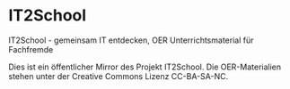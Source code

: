 # IT2School
IT2School - gemeinsam IT entdecken, OER Unterrichtsmaterial für Fachfremde

Dies ist ein öffentlicher Mirror des Projekt IT2School. Die OER-Materialien stehen unter der Creative Commons Lizenz CC-BA-SA-NC.
